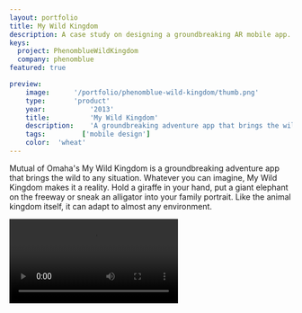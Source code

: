 ```yaml
---
layout: portfolio
title: My Wild Kingdom
description: A case study on designing a groundbreaking AR mobile app.
keys:
  project: PhenomblueWildKingdom
  company: phenomblue
featured: true

preview:
    image:      '/portfolio/phenomblue-wild-kingdom/thumb.png'
    type:       'product'
    year:           '2013'
    title:          'My Wild Kingdom'
    description:    'A groundbreaking adventure app that brings the wild to any situation.'
    tags:         ['mobile design']
    color:  'wheat'
---
```


Mutual of Omaha's My Wild Kingdom is a groundbreaking adventure app that brings the wild to any situation. Whatever you can imagine, My Wild Kingdom makes it a reality. Hold a giraffe in your hand, put a giant elephant on the freeway or sneak an alligator into your family portrait. Like the animal kingdom itself, it can adapt to almost any environment.

<Video src="https://www.youtube.com/embed/HoZxKh5Q3CY"></Video>